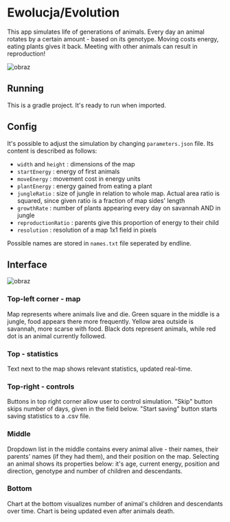 # Ewolucja/Evolution

This app simulates life of generations of animals. Every day an animal rotates by a certain amount - based on its genotype. 
Moving costs energy, eating plants gives it back. Meeting with other animals can result in reproduction!

![obraz](https://user-images.githubusercontent.com/19930849/171270386-61a425f2-f2d3-4c08-86ca-09879d3df861.png)

## Running
This is a gradle project. It's ready to run when imported.

## Config
It's possible to adjust the simulation by changing `parameters.json` file. Its content is described as follows:
 * `width` and `height` : dimensions of the map
 * `startEnergy` : energy of first animals
 * `moveEnergy` : movement cost in energy units
 * `plantEnergy` : energy gained from eating a plant
 * `jungleRatio` : size of jungle in relation to whole map. Actual area ratio is squared, since given ratio is a fraction of map sides' length
 * `growthRate` : number of plants appearing every day on savannah AND in jungle
 * `reproductionRatio` : parents give this proportion of energy to their child
 * `resolution` : resolution of a map 1x1 field in pixels

Possible names are stored in `names.txt` file seperated by endline.

## Interface
![obraz](https://user-images.githubusercontent.com/19930849/171271550-feff0924-c19c-4936-a3ae-f556436af109.png)

### Top-left corner - map
  Map represents where animals live and die. Green square in the middle is a jungle, food appears there more frequently.
  Yellow area outside is savannah, more scarse with food. Black dots represent animals, while red dot is an animal currently followed.

### Top - statistics
  Text next to the map shows relevant statistics, updated real-time.
  
### Top-right - controls
  Buttons in top right corner allow user to control simulation. "Skip" button skips number of days, given in the field below. "Start saving" button starts saving statistics to a .csv file.
  
### Middle
  Dropdown list in the middle contains every animal alive - their names, their parents' names (if they had them), and their position on the map. Selecting an animal shows its properties below:
  it's age, current energy, position and direction, genotype and number of children and descendants.
  
### Bottom
  Chart at the bottom visualizes number of animal's children and descendants over time. Chart is being updated even after animals death.
